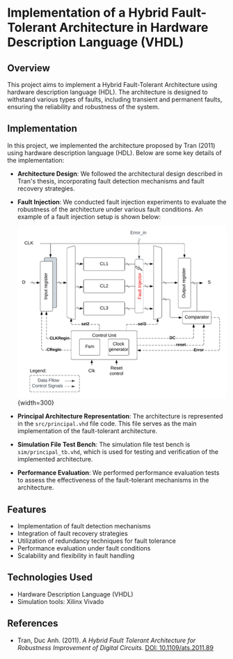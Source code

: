# Implementation of a Hybrid Fault-Tolerant Architecture in Hardware Description Language (VHDL)

## Overview

This project aims to implement a Hybrid Fault-Tolerant Architecture using hardware description language (HDL). The architecture is designed to withstand various types of faults, including transient and permanent faults, ensuring the reliability and robustness of the system.

## Implementation

In this project, we implemented the architecture proposed by Tran (2011) using hardware description language (HDL). Below are some key details of the implementation:

- **Architecture Design**: We followed the architectural design described in Tran's thesis, incorporating fault detection mechanisms and fault recovery strategies.

- **Fault Injection**: We conducted fault injection experiments to evaluate the robustness of the architecture under various fault conditions. An example of a fault injection setup is shown below:

  ![Fault Injection Setup](Images/fault_injection_setup.png){width=300}

- **Principal Architecture Representation**: The architecture is represented in the `src/principal.vhd` file code. This file serves as the main implementation of the fault-tolerant architecture.

- **Simulation File Test Bench**: The simulation file test bench is `sim/principal_tb.vhd`, which is used for testing and verification of the implemented architecture.

- **Performance Evaluation**: We performed performance evaluation tests to assess the effectiveness of the fault-tolerant mechanisms in the architecture.

## Features

- Implementation of fault detection mechanisms
- Integration of fault recovery strategies
- Utilization of redundancy techniques for fault tolerance
- Performance evaluation under fault conditions
- Scalability and flexibility in fault handling

## Technologies Used

- Hardware Description Language (VHDL)
- Simulation tools: Xilinx Vivado

## References

- Tran, Duc Anh. (2011). *A Hybrid Fault Tolerant Architecture for Robustness Improvement of Digital Circuits.* [DOI: 10.1109/ats.2011.89](https://doi.org/10.1109/ats.2011.89)
